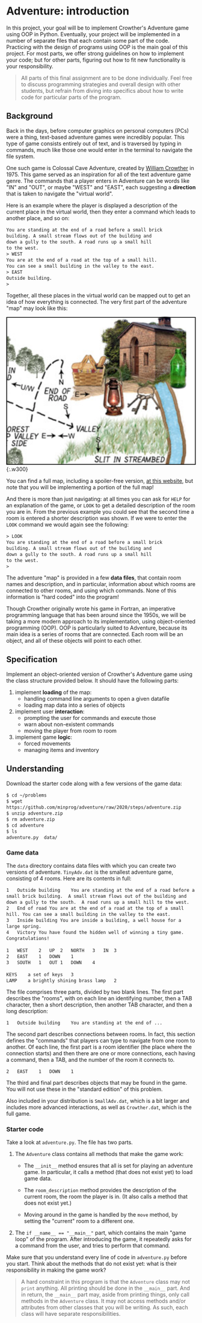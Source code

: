 # Adventure: introduction

In this project, your goal will be to implement Crowther's Adventure game using OOP in Python. Eventually, your project will be implemented in a number of separate files that each contain some part of the code. Practicing with the design of programs using OOP is the main goal of this project. For most parts, we offer strong guidelines on how to implement your code; but for other parts, figuring out how to fit new functionality is your responsibility.

> All parts of this final assignment are to be done individually. Feel free to discuss programming strategies and overall design with other students, but refrain from diving into specifics about how to write code for particular parts of the program.

## Background

Back in the days, before computer graphics on personal computers (PCs) were a thing, text-based adventure games were incredibly popular. This type of game consists entirely out of text, and is traversed by typing in commands, much like those one would enter in the terminal to navigate the file system.

One such game is Colossal Cave Adventure, created by [William Crowther](https://en.wikipedia.org/wiki/William_Crowther_(programmer)) in 1975. This game served as an inspiration for all of the text adventure game genre. The commands that a player enters in Adventure can be words like "IN" and "OUT", or maybe "WEST" and "EAST", each suggesting a **direction** that is taken to navigate the "virtual world".

Here is an example where the player is displayed a description of the current place in the virtual world, then they enter a command which leads to another place, and so on:

    You are standing at the end of a road before a small brick
    building. A small stream flows out of the building and
    down a gully to the south. A road runs up a small hill
    to the west.
    > WEST
    You are at the end of a road at the top of a small hill.
    You can see a small building in the valley to the east.
    > EAST
    Outside building.
    >

Together, all these places in the virtual world can be mapped out to get an idea of how everything is connected. The very first part of the adventure "map" may look like this:

![](../../map.png){:.w300}

You can find a full map, including a spoiler-free version, [at this website](http://www.spitenet.com/cave/), but note that you will be implementing a portion of the full map!

And there is more than just navigating: at all times you can ask for `HELP` for an explanation of the game, or `LOOK` to get a detailed description of the room you are in.
From the previous example you could see that the second time a room is entered a shorter description was shown. If we were to enter the `LOOK` command we would again see the following:

    > LOOK
    You are standing at the end of a road before a small brick
    building. A small stream flows out of the building and
    down a gully to the south. A road runs up a small hill
    to the west.
    >

The adventure "map" is provided in a few **data files**, that contain room names and description, and in particular, information about which rooms are connected to other rooms, and using which commands. None of this information is "hard coded" into the program!

Though Crowther originally wrote his game in Fortran, an imperative programming language that has been around since the 1950s, we will be taking a more modern approach to its implementation, using object-oriented programming (OOP). OOP is particularly suited to Adventure, because its main idea is a series of rooms that are connected. Each room will be an object, and all of these objects will point to each other.


## Specification

Implement an object-oriented version of Crowther's Adventure game using the class structure provided below. It should have the following parts:

1. implement **loading** of the map:
    * handling command line arguments to open a given datafile
    * loading map data into a series of objects
2. implement user **interaction**:
    * prompting the user for commands and execute those
    * warn about non-existent commands
    * moving the player from room to room
3. implement game **logic**:
    * forced movements
    * managing items and inventory


## Understanding

Download the starter code along with a few versions of the game data:

    $ cd ~/problems
    $ wget https://github.com/minprog/adventure/raw/2020/steps/adventure.zip
    $ unzip adventure.zip
    $ rm adventure.zip
    $ cd adventure
    $ ls
    adventure.py  data/

### Game data

The `data` directory contains data files with which you can create two versions of adventure. `TinyAdv.dat` is the smallest adventure game, consisting of 4 rooms. Here are its contents in full:

    1	Outside building	You are standing at the end of a road before a small brick building.  A small stream flows out of the building and down a gully to the south.  A road runs up a small hill to the west.
    2	End of road	You are at the end of a road at the top of a small hill. You can see a small building in the valley to the east.
    3	Inside building	You are inside a building, a well house for a large spring.
    4	Victory	You have found the hidden well of winning a tiny game. Congratulations!

    1	WEST	2	UP	2	NORTH	3	IN	3
    2	EAST	1	DOWN	1
    3	SOUTH	1	OUT	1	DOWN	4

    KEYS	a set of keys	3
    LAMP	a brightly shining brass lamp	2

The file comprises three parts, divided by two blank lines. The first part describes the "rooms", with on each line an identifying number, then a TAB character, then a short description, then another TAB character, and then a long description:

    1	Outside building	You are standing at the end of ...

The second part describes connections between rooms. In fact, this section defines the "commands" that players can type to navigate from one room to another. Of each line, the first part is a room identifier (the place where the connection starts) and then there are one or more connections, each having a command, then a TAB, and the number of the room it connects to.

    2	EAST	1	DOWN	1

The third and final part describes objects that may be found in the game. You will not use these in the "standard edition" of this problem.

Also included in your distribution is `SmallAdv.dat`, which is a bit larger and includes more advanced interactions, as well as `Crowther.dat`, which is the full game.

### Starter code

Take a look at `adventure.py`. The file has two parts.

1. The `Adventure` class contains all methods that make the game work:

	- The `__init__` method ensures that all is set for playing an adventure game. In particular, it calls a method (that does not exist yet) to load game data.

	- The `room_description` method provides the description of the current room, the room the player is in. (It also calls a method that does not exist yet.)

	- Moving around in the game is handled by the `move` method, by setting the "current" room to a different one.

2. The `if __name__ == "__main__"` part, which contains the main "game loop" of the program. After introducing the game, it repeatedly asks for a command from the user, and tries to perform that command.

Make sure that you understand every line of code in `adventure.py` before you start. Think about the methods that do not exist yet: what is their responsibility in making the game work?

> A hard constraint in this program is that the `Adventure` class may not `print` anything. All printing should be done in the `__main__` part. And in return, the `__main__` part may, aside from printing things, only call methods in the `Adventure` class. It may not access methods and/or attributes from other classes that you will be writing. As such, each class will have separate responsibilities.
